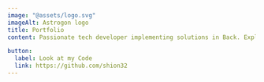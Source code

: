 ```yaml
---
image: "@assets/logo.svg"
imageAlt: Astrogon logo
title: Portfolio
content: Passionate tech developer implementing solutions in Back. Explore my projects and learn more about my work!

button:
  label: Look at my Code
  link: https://github.com/shion32
---
```


